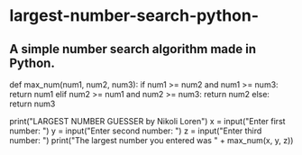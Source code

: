 # largest-number-search-python-
A simple number search algorithm made in Python.
--------------------------------------------------
def max_num(num1, num2, num3):
  if num1 >= num2 and num1 >= num3:
    return num1
  elif num2 >= num1 and num2 >= num3:
    return num2
  else:
    return num3

print("LARGEST NUMBER GUESSER by Nikoli Loren")
x = input("Enter first number: ")
y = input("Enter second number: ")
z = input("Enter third number: ")
print("The largest number you entered was " + max_num(x, y, z))
